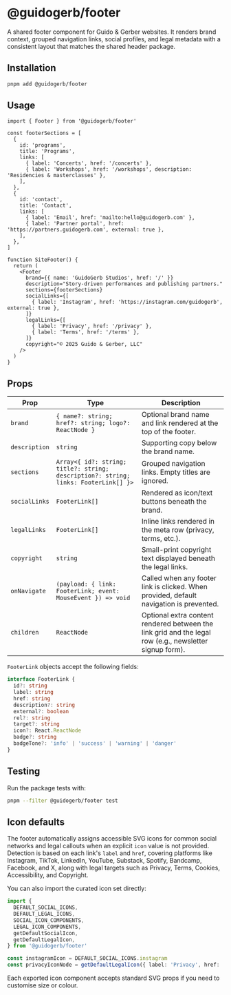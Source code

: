 # @guidogerb/footer

A shared footer component for Guido & Gerber websites. It renders brand context, grouped navigation links, social profiles, and
legal metadata with a consistent layout that matches the shared header package.

## Installation

```bash
pnpm add @guidogerb/footer
```

## Usage

```tsx
import { Footer } from '@guidogerb/footer'

const footerSections = [
  {
    id: 'programs',
    title: 'Programs',
    links: [
      { label: 'Concerts', href: '/concerts' },
      { label: 'Workshops', href: '/workshops', description: 'Residencies & masterclasses' },
    ],
  },
  {
    id: 'contact',
    title: 'Contact',
    links: [
      { label: 'Email', href: 'mailto:hello@guidogerb.com' },
      { label: 'Partner portal', href: 'https://partners.guidogerb.com', external: true },
    ],
  },
]

function SiteFooter() {
  return (
    <Footer
      brand={{ name: 'GuidoGerb Studios', href: '/' }}
      description="Story-driven performances and publishing partners."
      sections={footerSections}
      socialLinks={[
        { label: 'Instagram', href: 'https://instagram.com/guidogerb', external: true },
      ]}
      legalLinks={[
        { label: 'Privacy', href: '/privacy' },
        { label: 'Terms', href: '/terms' },
      ]}
      copyright="© 2025 Guido & Gerber, LLC"
    />
  )
}
```

## Props

| Prop          | Type                                                                                | Description                                                                                             |
| ------------- | ----------------------------------------------------------------------------------- | ------------------------------------------------------------------------------------------------------- |
| `brand`       | `{ name?: string; href?: string; logo?: ReactNode }`                                | Optional brand name and link rendered at the top of the footer.                                         |
| `description` | `string`                                                                            | Supporting copy below the brand name.                                                                   |
| `sections`    | `Array<{ id?: string; title?: string; description?: string; links: FooterLink[] }>` | Grouped navigation links. Empty titles are ignored.                                                     |
| `socialLinks` | `FooterLink[]`                                                                      | Rendered as icon/text buttons beneath the brand.                                                        |
| `legalLinks`  | `FooterLink[]`                                                                      | Inline links rendered in the meta row (privacy, terms, etc.).                                           |
| `copyright`   | `string`                                                                            | Small-print copyright text displayed beneath the legal links.                                           |
| `onNavigate`  | `(payload: { link: FooterLink; event: MouseEvent }) => void`                        | Called when any footer link is clicked. When provided, default navigation is prevented.                 |
| `children`    | `ReactNode`                                                                         | Optional extra content rendered between the link grid and the legal row (e.g., newsletter signup form). |

`FooterLink` objects accept the following fields:

```ts
interface FooterLink {
  id?: string
  label: string
  href: string
  description?: string
  external?: boolean
  rel?: string
  target?: string
  icon?: React.ReactNode
  badge?: string
  badgeTone?: 'info' | 'success' | 'warning' | 'danger'
}
```

## Testing

Run the package tests with:

```bash
pnpm --filter @guidogerb/footer test
```

## Icon defaults

The footer automatically assigns accessible SVG icons for common social networks and legal callouts when an explicit `icon`
value is not provided. Detection is based on each link's `label` and `href`, covering platforms like Instagram, TikTok,
LinkedIn, YouTube, Substack, Spotify, Bandcamp, Facebook, and X, along with legal targets such as Privacy, Terms, Cookies,
Accessibility, and Copyright.

You can also import the curated icon set directly:

```ts
import {
  DEFAULT_SOCIAL_ICONS,
  DEFAULT_LEGAL_ICONS,
  SOCIAL_ICON_COMPONENTS,
  LEGAL_ICON_COMPONENTS,
  getDefaultSocialIcon,
  getDefaultLegalIcon,
} from '@guidogerb/footer'

const instagramIcon = DEFAULT_SOCIAL_ICONS.instagram
const privacyIconNode = getDefaultLegalIcon({ label: 'Privacy', href: '/privacy' })
```

Each exported icon component accepts standard SVG props if you need to customise size or colour.
